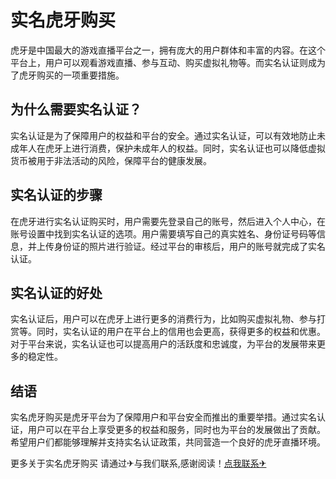# 实名虎牙购买

虎牙是中国最大的游戏直播平台之一，拥有庞大的用户群体和丰富的内容。在这个平台上，用户可以观看游戏直播、参与互动、购买虚拟礼物等。而实名认证则成为了虎牙购买的一项重要措施。

## 为什么需要实名认证？

实名认证是为了保障用户的权益和平台的安全。通过实名认证，可以有效地防止未成年人在虎牙上进行消费，保护未成年人的权益。同时，实名认证也可以降低虚拟货币被用于非法活动的风险，保障平台的健康发展。

## 实名认证的步骤

在虎牙进行实名认证购买时，用户需要先登录自己的账号，然后进入个人中心，在账号设置中找到实名认证的选项。用户需要填写自己的真实姓名、身份证号码等信息，并上传身份证的照片进行验证。经过平台的审核后，用户的账号就完成了实名认证。

## 实名认证的好处

实名认证后，用户可以在虎牙上进行更多的消费行为，比如购买虚拟礼物、参与打赏等。同时，实名认证的用户在平台上的信用也会更高，获得更多的权益和优惠。对于平台来说，实名认证也可以提高用户的活跃度和忠诚度，为平台的发展带来更多的稳定性。

## 结语

实名虎牙购买是虎牙平台为了保障用户和平台安全而推出的重要举措。通过实名认证，用户可以在平台上享受更多的权益和服务，同时也为平台的发展做出了贡献。希望用户们都能够理解并支持实名认证政策，共同营造一个良好的虎牙直播环境。

更多关于实名虎牙购买 请通过✈与我们联系,感谢阅读！[点我联系✈](https://www.k02.cc)